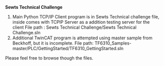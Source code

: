 **Sewts Technical Challenge**

1) Main Python TCP/IP Client program is in Sewts Technical challenge file, inside comes with TCPIP Server as a addition testing server for the client File path : Sewts Technical Challenge/Sewts Technical Challenge.sln
2) Additional TwinCAT program is attempted using master sample from Beckhoff, but it is incomplete. File path: TF6310_Samples-master/PLC/GettingStarted/TF6310_GettingStarted.sln

Please feel free to browse though the files.
